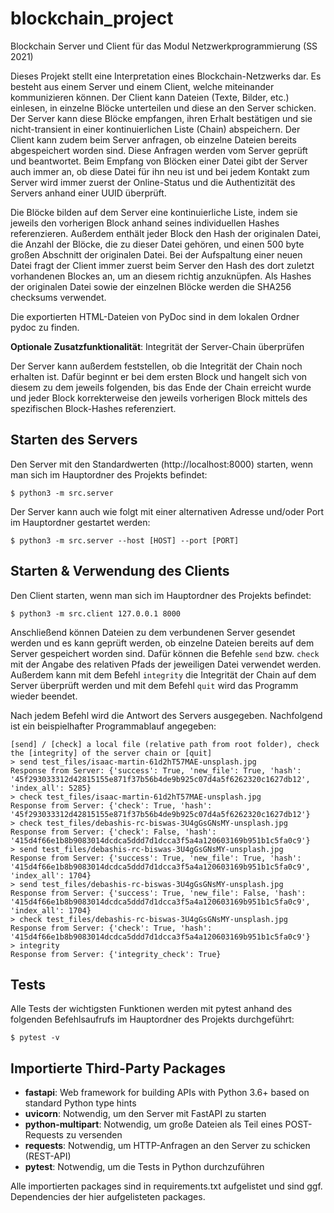 # blockchain_project
Blockchain Server und Client für das Modul Netzwerkprogrammierung (SS 2021)

Dieses Projekt stellt eine Interpretation eines Blockchain-Netzwerks dar. Es besteht aus einem Server und einem Client,
welche miteinander kommunizieren können. Der Client kann Dateien (Texte, Bilder, etc.) einlesen, in einzelne
Blöcke unterteilen und diese an den Server schicken. Der Server kann diese Blöcke empfangen, ihren Erhalt bestätigen
und sie nicht-transient in einer kontinuierlichen Liste (Chain) abspeichern. Der Client kann zudem beim Server anfragen, 
ob einzelne Dateien bereits abgespeichert worden sind. Diese Anfragen werden vom Server geprüft und beantwortet. Beim
Empfang von Blöcken einer Datei gibt der Server auch immer an, ob diese Datei für ihn neu ist und bei jedem Kontakt
zum Server wird immer zuerst der Online-Status und die Authentizität des Servers anhand einer UUID überprüft.

Die Blöcke bilden auf dem Server eine kontinuierliche Liste, indem sie jeweils den vorherigen Block anhand seines
individuellen Hashes referenzieren. Außerdem enthält jeder Block den Hash der originalen Datei, die Anzahl der 
Blöcke, die zu dieser Datei gehören, und einen 500 byte großen Abschnitt der originalen Datei. Bei der Aufspaltung
einer neuen Datei fragt der Client immer zuerst beim Server den Hash des dort zuletzt vorhandenen Blockes an, um
an diesem richtig anzuknüpfen. Als Hashes der originalen Datei sowie der einzelnen Blöcke werden die SHA256 checksums
verwendet.

Die exportierten HTML-Dateien von PyDoc sind in dem lokalen Ordner pydoc zu finden.

**Optionale Zusatzfunktionalität**: Integrität der Server-Chain überprüfen

Der Server kann außerdem feststellen, ob die Integrität der Chain noch erhalten ist.
Dafür beginnt er bei dem ersten Block und hangelt sich von diesem zu dem jeweils folgenden, bis das Ende der Chain
erreicht wurde und jeder Block korrekterweise den jeweils vorherigen Block mittels des spezifischen Block-Hashes 
referenziert.


## Starten des Servers
Den Server mit den Standardwerten (http://localhost:8000) starten, wenn man sich im Hauptordner des Projekts befindet:

`$ python3 -m src.server`

Der Server kann auch wie folgt mit einer alternativen Adresse und/oder Port im Hauptordner gestartet werden:

`$ python3 -m src.server --host [HOST] --port [PORT]`

## Starten & Verwendung des Clients
Den Client starten, wenn man sich im Hauptordner des Projekts befindet:

`$ python3 -m src.client 127.0.0.1 8000`

Anschließend können Dateien zu dem verbundenen Server gesendet werden und es kann geprüft werden,
ob einzelne Dateien bereits auf dem Server gespeichert worden sind. Dafür können die Befehle `send` bzw. `check`
mit der Angabe des relativen Pfads der jeweiligen Datei verwendet werden. Außerdem kann mit dem Befehl `integrity`
die Integrität der Chain auf dem Server überprüft werden und mit dem Befehl `quit` wird das Programm wieder beendet.

Nach jedem Befehl wird die Antwort des Servers ausgegeben. Nachfolgend ist ein beispielhafter Programmablauf angegeben:

```
[send] / [check] a local file (relative path from root folder), check the [integrity] of the server chain or [quit]
> send test_files/isaac-martin-61d2hT57MAE-unsplash.jpg
Response from Server: {'success': True, 'new_file': True, 'hash': '45f293033312d42815155e871f37b56b4de9b925c07d4a5f6262320c1627db12', 'index_all': 5285}
> check test_files/isaac-martin-61d2hT57MAE-unsplash.jpg
Response from Server: {'check': True, 'hash': '45f293033312d42815155e871f37b56b4de9b925c07d4a5f6262320c1627db12'}
> check test_files/debashis-rc-biswas-3U4gGsGNsMY-unsplash.jpg
Response from Server: {'check': False, 'hash': '415d4f66e1b8b9083014dcdca5ddd7d1dcca3f5a4a120603169b951b1c5fa0c9'}
> send test_files/debashis-rc-biswas-3U4gGsGNsMY-unsplash.jpg
Response from Server: {'success': True, 'new_file': True, 'hash': '415d4f66e1b8b9083014dcdca5ddd7d1dcca3f5a4a120603169b951b1c5fa0c9', 'index_all': 1704}
> send test_files/debashis-rc-biswas-3U4gGsGNsMY-unsplash.jpg
Response from Server: {'success': True, 'new_file': False, 'hash': '415d4f66e1b8b9083014dcdca5ddd7d1dcca3f5a4a120603169b951b1c5fa0c9', 'index_all': 1704}
> check test_files/debashis-rc-biswas-3U4gGsGNsMY-unsplash.jpg
Response from Server: {'check': True, 'hash': '415d4f66e1b8b9083014dcdca5ddd7d1dcca3f5a4a120603169b951b1c5fa0c9'}
> integrity
Response from Server: {'integrity_check': True}
```


## Tests
Alle Tests der wichtigsten Funktionen werden mit pytest anhand des folgenden Befehlsaufrufs im Hauptordner
des Projekts durchgeführt: 

`$ pytest -v`


## Importierte Third-Party Packages
* **fastapi**: Web framework for building APIs with Python 3.6+ based on standard Python type hints
* **uvicorn**: Notwendig, um den Server mit FastAPI zu starten
* **python-multipart**: Notwendig, um große Dateien als Teil eines POST-Requests zu versenden
* **requests**: Notwendig, um HTTP-Anfragen an den Server zu schicken (REST-API)
* **pytest**: Notwendig, um die Tests in Python durchzuführen

Alle importierten packages sind in requirements.txt aufgelistet und sind ggf. Dependencies der hier aufgelisteten packages.